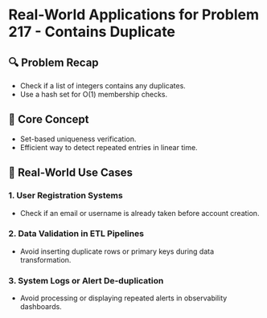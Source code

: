 # Real-World Applications for Problem 217 - Contains Duplicate

## 🔍 Problem Recap
- Check if a list of integers contains any duplicates.
- Use a hash set for O(1) membership checks.

## 🧠 Core Concept
- Set-based uniqueness verification.
- Efficient way to detect repeated entries in linear time.

## 🏢 Real-World Use Cases

### 1. **User Registration Systems**
- Check if an email or username is already taken before account creation.

### 2. **Data Validation in ETL Pipelines**
- Avoid inserting duplicate rows or primary keys during data transformation.

### 3. **System Logs or Alert De-duplication**
- Avoid processing or displaying repeated alerts in observability dashboards.
